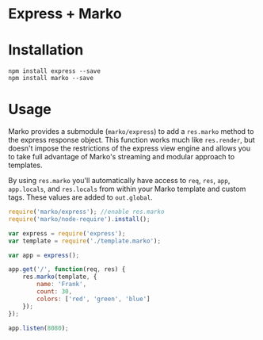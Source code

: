 Express + Marko
=====================

# Installation

```
npm install express --save
npm install marko --save
```

# Usage

Marko provides a submodule (`marko/express`) to add a `res.marko` method to the express response object.  This function works much like `res.render`, but doesn't impose the restrictions of the express view engine and allows you to take full advantage of Marko's streaming and modular approach to templates.  

By using `res.marko` you'll automatically have access to `req`, `res`, `app`, `app.locals`, and `res.locals` from within your Marko template and custom tags.  These values are added to `out.global`.

```javascript
require('marko/express'); //enable res.marko
require('marko/node-require').install();

var express = require('express');
var template = require('./template.marko');

var app = express();

app.get('/', function(req, res) {
    res.marko(template, {
        name: 'Frank',
        count: 30,
        colors: ['red', 'green', 'blue']
    });
});

app.listen(8080);
```
